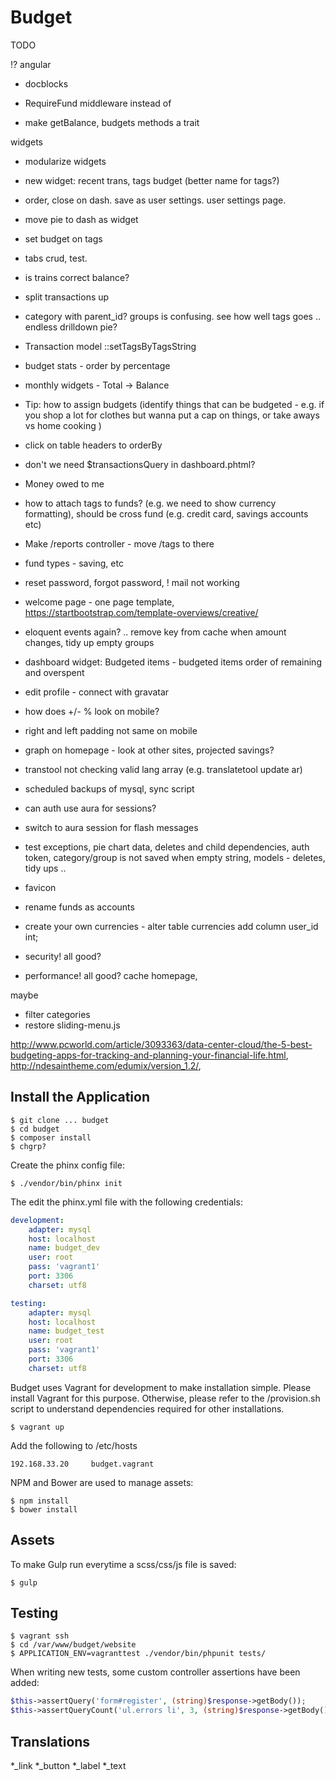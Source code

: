 # Budget

TODO

!? angular

* docblocks

* RequireFund middleware instead of
* make getBalance, budgets methods a trait

widgets
* modularize widgets
* new widget: recent trans, tags budget (better name for tags?)
* order, close on dash. save as user settings. user settings page.

* move pie to dash as widget
* set budget on tags


* tabs crud, test.
* is trains correct balance?
* split transactions up

* category with parent_id? groups is confusing. see how well tags goes .. endless drilldown pie?
* Transaction model ::setTagsByTagsString


* budget stats - order by percentage
* monthly widgets - Total -> Balance
* Tip: how to assign budgets (identify things that can be budgeted - e.g. if you shop a lot for clothes but wanna put a cap on things, or take aways vs home cooking )
* click on table headers to orderBy

* don't we need $transactionsQuery in dashboard.phtml?
* Money owed to me
* how to attach tags to funds? (e.g. we need to show currency formatting), should be cross fund (e.g. credit card, savings accounts etc)
* Make /reports controller - move /tags to there
* fund types - saving, etc
* reset password, forgot password, ! mail not working
* welcome page - one page template, https://startbootstrap.com/template-overviews/creative/
* eloquent events again? .. remove key from cache when amount changes, tidy up empty groups
* dashboard widget: Budgeted items - budgeted items order of remaining and overspent

* edit profile - connect with gravatar

* how does +/- % look on mobile?
* right and left padding not same on mobile
* graph on homepage - look at other sites, projected savings?
* transtool not checking valid lang array (e.g. translatetool update ar)
* scheduled backups of mysql, sync script
* can auth use aura for sessions?
* switch to aura session for flash messages
* test exceptions, pie chart data, deletes and child dependencies, auth token, category/group is not saved when empty string, models - deletes, tidy ups ..
* favicon
* rename funds as accounts
* create your own currencies - alter table currencies add column user_id int;
* security! all good?
* performance! all good? cache homepage,

maybe
* filter categories
* restore sliding-menu.js

http://www.pcworld.com/article/3093363/data-center-cloud/the-5-best-budgeting-apps-for-tracking-and-planning-your-financial-life.html, http://ndesaintheme.com/edumix/version_1.2/,


## Install the Application

```
$ git clone ... budget
$ cd budget
$ composer install
$ chgrp?
```

Create the phinx config file:

```
$ ./vendor/bin/phinx init
```

The edit the phinx.yml file with the following credentials:

```yml
development:
    adapter: mysql
    host: localhost
    name: budget_dev
    user: root
    pass: 'vagrant1'
    port: 3306
    charset: utf8

testing:
    adapter: mysql
    host: localhost
    name: budget_test
    user: root
    pass: 'vagrant1'
    port: 3306
    charset: utf8
```

Budget uses Vagrant for development to make installation simple. Please install Vagrant for this purpose. Otherwise, please refer to the /provision.sh script to understand dependencies required for other installations.

```
$ vagrant up
```

Add the following to /etc/hosts

```
192.168.33.20     budget.vagrant
```

NPM and Bower are used to manage assets:

```
$ npm install
$ bower install
```

## Assets

To make Gulp run everytime a scss/css/js file is saved:

```
$ gulp
```

## Testing

```
$ vagrant ssh
$ cd /var/www/budget/website
$ APPLICATION_ENV=vagranttest ./vendor/bin/phpunit tests/
```

When writing new tests, some custom controller assertions have been added:

```php
$this->assertQuery('form#register', (string)$response->getBody());
$this->assertQueryCount('ul.errors li', 3, (string)$response->getBody());
```

## Translations

*_link
*_button
*_label
*_text
